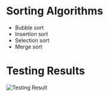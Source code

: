 # Sorting Algorithms

* Bubble sort
* Insertion sort
* Selection sort
* Merge sort

# Testing Results

![Testing Result](https://raw.githubusercontent.com/geemaple/algorithm/master/Sorting/sorting_test_results.jpg)